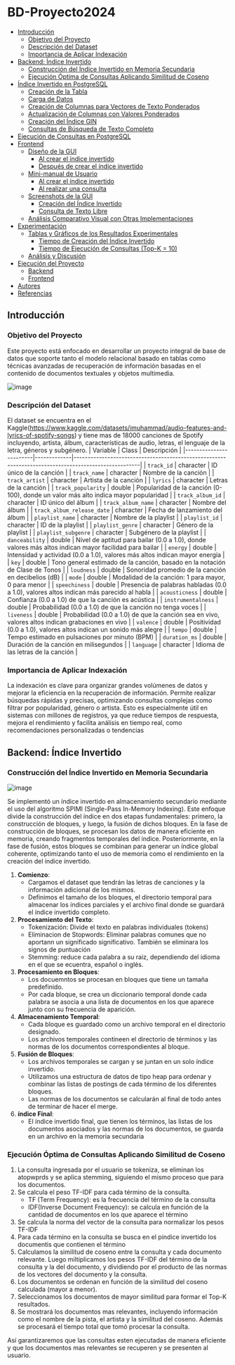 # BD-Proyecto2024
  - [Introducción](#introducción)
    - [Objetivo del Proyecto](#objetivo-del-proyecto)
    - [Descripción del Dataset](#descripción-del-dataset)
    - [Importancia de Aplicar Indexación](#importancia-de-aplicar-indexación)
  - [Backend: Índice Invertido](#backend-índice-invertido)
    - [Construcción del Índice Invertido en Memoria Secundaria](#construcción-del-índice-invertido-en-memoria-secundaria)
    - [Ejecución Óptima de Consultas Aplicando Similitud de Coseno](#ejecución-óptima-de-consultas-aplicando-similitud-de-coseno)
  - [Índice Invertido en PostgreSQL](#índice-invertido-en-postgresql)
    - [Creación de la Tabla](#creación-de-la-tabla)
    - [Carga de Datos](#carga-de-datos)
    - [Creación de Columnas para Vectores de Texto Ponderados](#creación-de-columnas-para-vectores-de-texto-ponderados)
    - [Actualización de Columnas con Valores Ponderados](#actualización-de-columnas-con-valores-ponderados)
    - [Creación del Índice GIN](#creación-del-índice-gin)
    - [Consultas de Búsqueda de Texto Completo](#consultas-de-búsqueda-de-texto-completo)
  - [Ejecución de Consultas en PostgreSQL](#ejecución-de-consultas-en-postgresql)
  - [Frontend](#frontend)
    - [Diseño de la GUI](#diseño-de-la-gui)
      - [Al crear el índice invertido](#al-crear-el-índice-invertido)
      - [Después de crear el índice invertido](#después-de-crear-el-índice-invertido)
    - [Mini-manual de Usuario](#mini-manual-de-usuario)
      - [Al crear el índice invertido](#al-crear-el-índice-invertido-1)
      - [Al realizar una consulta](#al-realizar-una-consulta)
    - [Screenshots de la GUI](#screenshots-de-la-gui)
      - [Creación del Índice Invertido](#creación-del-índice-invertido)
      - [Consulta de Texto Libre](#consulta-de-texto-libre)
    - [Análisis Comparativo Visual con Otras Implementaciones](#análisis-comparativo-visual-con-otras-implementaciones)
  - [Experimentación](#experimentación)
    - [Tablas y Gráficos de los Resultados Experimentales](#tablas-y-gráficos-de-los-resultados-experimentales)
      - [Tiempo de Creación del Índice Invertido](#tiempo-de-creación-del-índice-invertido)
      - [Tiempo de Ejecución de Consultas (Top-K = 10)](#tiempo-de-ejecución-de-consultas-top-k--10)
    - [Análisis y Discusión](#análisis-y-discusión)
  - [Ejecución del Proyecto](#ejecución-del-proyecto)
    - [Backend](#backend)
    - [Frontend](#frontend)
  - [Autores](#autores)
  - [Referencias](#referencias)

## Introducción
### Objetivo del Proyecto
Este proyecto está enfocado en desarrollar un proyecto integral de base de datos que soporte tanto el modelo relacional basado en tablas como técnicas avanzadas de recuperación de información basadas en el contenido de documentos textuales y objetos multimedia. 

![image](https://github.com/user-attachments/assets/6e632e19-a646-4e2b-9a05-3150b073720d)
### Descripción del Dataset
El dataset se encuentra en el Kaggle(https://www.kaggle.com/datasets/imuhammad/audio-features-and-lyrics-of-spotify-songs) y tiene mas de 18000 canciones de Spotify incluyendo, artista, álbum, características de audio, letras, el lenguaje de la letra, géneros y subgénero. 
| Variable               | Class       | Descripción                                                                                         |
|------------------------|-------------|-----------------------------------------------------------------------------------------------------|
| `track_id`            | character   | ID único de la canción                                                                              |
| `track_name`          | character   | Nombre de la canción                                                                               |
| `track_artist`        | character   | Artista de la canción                                                                              |
| `lyrics`              | character   | Letras de la canción                                                                               |
| `track_popularity`    | double      | Popularidad de la canción (0-100), donde un valor más alto indica mayor popularidad                |
| `track_album_id`      | character   | ID único del álbum                                                                                 |
| `track_album_name`    | character   | Nombre del álbum                                                                                   |
| `track_album_release_date` | character   | Fecha de lanzamiento del álbum                                                                    |
| `playlist_name`       | character   | Nombre de la playlist                                                                              |
| `playlist_id`         | character   | ID de la playlist                                                                                  |
| `playlist_genre`      | character   | Género de la playlist                                                                              |
| `playlist_subgenre`   | character   | Subgénero de la playlist                                                                           |
| `danceability`        | double      | Nivel de aptitud para bailar (0.0 a 1.0), donde valores más altos indican mayor facilidad para bailar |
| `energy`              | double      | Intensidad y actividad (0.0 a 1.0), valores más altos indican mayor energía                        |
| `key`                 | double      | Tono general estimado de la canción, basado en la notación de Clase de Tonos                      |
| `loudness`            | double      | Sonoridad promedio de la canción en decibelios (dB)                                               |
| `mode`                | double      | Modalidad de la canción: 1 para mayor, 0 para menor                                               |
| `speechiness`         | double      | Presencia de palabras habladas (0.0 a 1.0), valores altos indican más parecido al habla           |
| `acousticness`        | double      | Confianza (0.0 a 1.0) de que la canción es acústica                                               |
| `instrumentalness`    | double      | Probabilidad (0.0 a 1.0) de que la canción no tenga voces                                         |
| `liveness`            | double      | Probabilidad (0.0 a 1.0) de que la canción sea en vivo, valores altos indican grabaciones en vivo |
| `valence`             | double      | Positividad (0.0 a 1.0), valores altos indican un sonido más alegre                              |
| `tempo`               | double      | Tempo estimado en pulsaciones por minuto (BPM)                                                   |
| `duration_ms`         | double      | Duración de la canción en milisegundos                                                           |
| `language`            | character   | Idioma de las letras de la canción                                                                |

### Importancia de Aplicar Indexación
La indexación es clave para organizar grandes volúmenes de datos y mejorar la eficiencia en la recuperación de información. Permite realizar búsquedas rápidas y precisas, optimizando consultas complejas como filtrar por popularidad, género o artista. Esto es especialmente útil en sistemas con millones de registros, ya que reduce tiempos de respuesta, mejora el rendimiento y facilita análisis en tiempo real, como recomendaciones personalizadas o tendencias

## Backend: Índice Invertido
### Construcción del Índice Invertido en Memoria Secundaria
![image](https://github.com/user-attachments/assets/621015f2-05ae-4c81-bd98-f80afe7d273c)

Se implementó un índice invertido en almacenamiento secundario mediante el uso del algoritmo SPIMI (Single-Pass In-Memory Indexing). Este enfoque divide la construcción del índice en dos etapas fundamentales: primero, la construcción de bloques, y luego, la fusión de dichos bloques. En la fase de construcción de bloques, se procesan los datos de manera eficiente en memoria, creando fragmentos temporales del índice. Posteriormente, en la fase de fusión, estos bloques se combinan para generar un índice global coherente, optimizando tanto el uso de memoria como el rendimiento en la creación del índice invertido.
1. **Comienzo**:
   - Cargamos el dataset que tendrán las letras de canciones y la información adicional de los mismos.
   - Definimos el tamaño de los bloques, el directorio temporal para almacenar los índices parciales y el archivo final donde se guardará el índice invertido completo.
2. **Procesamiento del Texto**:
   - Tokenización: Divide el texto en palabras individuales (tokens)
   - Eliminacion de Stopwords: Eliminar palabras comunes que no aportann un significado significativo. También se eliminara los signos de puntuación
   - Stemming: reduce cada palabra a su raiz, dependiendo del idioma en el que se ecuentra, español o inglés.
3. **Procesamiento en Bloques**:
   - Los docuemntos se procesan en bloques que tiene un tamaña predefinido.
   - Por cada bloque, se crea un diccionario temporal donde cada palabra se asocia a una lista de documentos en los que aparece junto con su frecuencia de aparición.
4. **Almacenamiento Temporal**:
   - Cada bloque es guardado como un archivo temporal en el directorio designado.
   - Los archivos temporales contineen el directorio de términos y las normas de los documentos correspondientes al bloque.
5. **Fusión de Bloques**:
   - Los archivos temporales se cargan y se juntan en un solo índice invertido.
   - Utilizamos una estructura de datos de tipo heap para ordenar y combinar las listas de postings de cada término de los diferentes bloques.
   - Las normas de los documentos se calcularán al final de todo antes de terminar de hacer el merge.
6. **índice Final**:
   - El índice invertido final, que tienen los términos, las listas de los documentos asociados y las normas de los documentos, se guarda en un archivo en la memoria secundaria

### Ejecución Óptima de Consultas Aplicando Similitud de Coseno
1. La consulta ingresada por el usuario se tokeniza, se eliminan los atopwprds y se aplica stemming, siguiendo el mismo proceso que para los documentos.
2. Se calcula el peso TF-IDF para cada término de la consulta.
   - TF (Term Frequency): es la frecuencia del término de la consulta
   - IDF(Inverse Document Frequency): se calcula en función de la cantidad de documentos en los que aparece el término
3. Se calcula la norma del vector de la consulta para normalizar los pesos TF-IDF
4. Para cada término en la consulta se busca en el pindice invertido los documentis que contienen el término
5. Calculamos la similitud de coseno entre la consulta y cada documento relevante. Luego miltiplicamos los pesos TF-IDF del término de la consulta y la del documento, y dividiendo por el producto de las normas de los vectores del documento y la consulta.
6. Los documentos se ordenan en función de la similitud del coseno calculada (mayor a menor).
7. Seleccionamos los documentos de mayor similitud para formar el Top-K resultados.
8. Se mostrará los documentos mas relevantes, incluyendo información como el nombre de la pista, el artista y la similitud del coseno. Además se procesará el tiempo total que tomó procesar la consulta.

Así garantizaremos que las consultas esten ejecutadas de manera eficiente y que los documentos mas relevantes se recuperen y se presenten al usuario.
